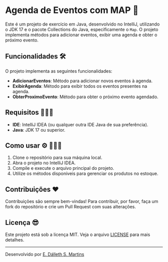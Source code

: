 
# Agenda de Eventos com MAP 📝

Este é um projeto de exercício em Java, desenvolvido no IntelliJ, utilizando o JDK 17 e o pacote Collections do Java, especificamente o `Map`. O projeto implementa métodos para adicionar eventos, exibir uma agenda e obter o próximo evento.

## Funcionalidades 🛠️

O projeto implementa as seguintes funcionalidades:
- **AdicionarEventos**: Método para adicionar novos eventos à agenda.
- **ExibirAgenda**: Método para exibir todos os eventos presentes na agenda.
- **ObterProximoEvento**: Método para obter o próximo evento agendado.


## Requisitos 👩🏻‍💻

- **IDE**: IntelliJ IDEA (ou qualquer outra IDE Java de sua preferência).
- **Java**: JDK 17 ou superior.

## Como usar ⚙️ 👩🏻‍💻

1. Clone o repositório para sua máquina local.
2. Abra o projeto no IntelliJ IDEA.
3. Compile e execute o arquivo principal do projeto.
4. Utilize os métodos disponíveis para gerenciar os produtos no estoque.

## Contribuições ❤️

Contribuições são sempre bem-vindas! Para contribuir, por favor, faça um fork do repositório e crie um Pull Request com suas alterações.

## Licença 😎

Este projeto está sob a licença MIT. Veja o arquivo [LICENSE](https://opensource.org/license/MIT) para mais detalhes.

---

Desenvolvido por [E. Dálleth S. Martins](https://github.com/dalleth-martinss)

